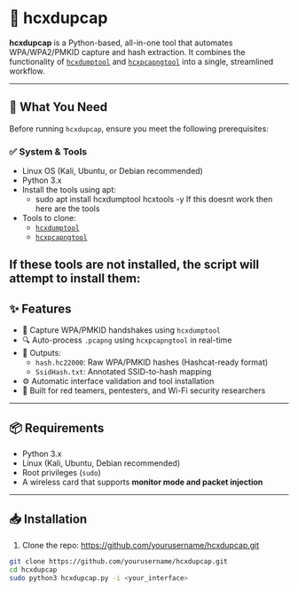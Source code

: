# 🔐 hcxdupcap

**hcxdupcap** is a Python-based, all-in-one tool that automates WPA/WPA2/PMKID capture and hash extraction. It combines the functionality of [`hcxdumptool`](https://github.com/ZerBea/hcxdumptool) and [`hcxpcapngtool`](https://github.com/ZerBea/hcxtools) into a single, streamlined workflow.

---
## 🧰 What You Need

Before running `hcxdupcap`, ensure you meet the following prerequisites:

### ✅ System & Tools
- Linux OS (Kali, Ubuntu, or Debian recommended)
- Python 3.x
- Install the tools using apt:
  - sudo apt install hcxdumptool hcxtools -y
If this doesnt work then here are the tools
- Tools to clone:
  - [`hcxdumptool`](https://github.com/ZerBea/hcxdumptool)
  - [`hcxpcapngtool`](https://github.com/ZerBea/hcxtools)

If these tools are not installed, the script will attempt to install them:
---
## ✨ Features

- 📡 Capture WPA/PMKID handshakes using `hcxdumptool`
- 🔍 Auto-process `.pcapng` using `hcxpcapngtool` in real-time
- 💾 Outputs:
  - `hash.hc22000`: Raw WPA/PMKID hashes (Hashcat-ready format)
  - `SsidHash.txt`: Annotated SSID-to-hash mapping
- ⚙ Automatic interface validation and tool installation
- 🧪 Built for red teamers, pentesters, and Wi-Fi security researchers

---

## 📦 Requirements

- Python 3.x
- Linux (Kali, Ubuntu, Debian recommended)
- Root privileges (`sudo`)
- A wireless card that supports **monitor mode and packet injection**

---

## 📥 Installation

1. Clone the repo: https://github.com/yourusername/hcxdupcap.git

```bash
git clone https://github.com/yourusername/hcxdupcap.git
cd hcxdupcap
sudo python3 hcxdupcap.py -i <your_interface>

